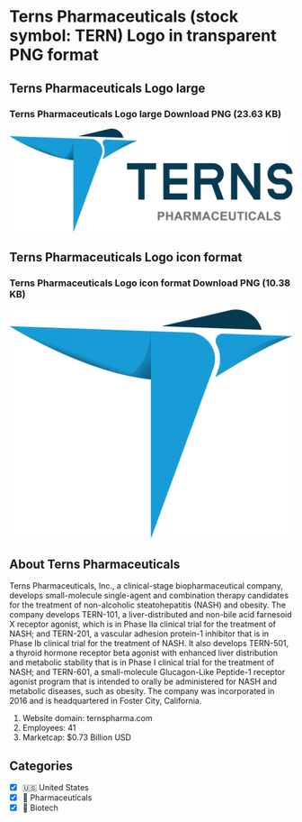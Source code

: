# Terns Pharmaceuticals (stock symbol: TERN) Logo in transparent PNG format

## Terns Pharmaceuticals Logo large

### Terns Pharmaceuticals Logo large Download PNG (23.63 KB)

![Terns Pharmaceuticals Logo large Download PNG (23.63 KB)](/img/orig/TERN_BIG-85e39324.png)

## Terns Pharmaceuticals Logo icon format

### Terns Pharmaceuticals Logo icon format Download PNG (10.38 KB)

![Terns Pharmaceuticals Logo icon format Download PNG (10.38 KB)](/img/orig/TERN-06db3450.png)

## About Terns Pharmaceuticals

Terns Pharmaceuticals, Inc., a clinical-stage biopharmaceutical company, develops small-molecule single-agent and combination therapy candidates for the treatment of non-alcoholic steatohepatitis (NASH) and obesity. The company develops TERN-101, a liver-distributed and non-bile acid farnesoid X receptor agonist, which is in Phase IIa clinical trial for the treatment of NASH; and TERN-201, a vascular adhesion protein-1 inhibitor that is in Phase Ib clinical trial for the treatment of NASH. It also develops TERN-501, a thyroid hormone receptor beta agonist with enhanced liver distribution and metabolic stability that is in Phase I clinical trial for the treatment of NASH; and TERN-601, a small-molecule Glucagon-Like Peptide-1 receptor agonist program that is intended to orally be administered for NASH and metabolic diseases, such as obesity. The company was incorporated in 2016 and is headquartered in Foster City, California.

1. Website domain: ternspharma.com
2. Employees: 41
3. Marketcap: $0.73 Billion USD


## Categories
- [x] 🇺🇸 United States
- [x] 💊 Pharmaceuticals
- [x] 🧬 Biotech
